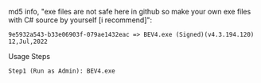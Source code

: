 md5 info, "exe files are not safe here in github so make your own exe files with C# source by yourself [i recommend]":
     
     
    9e5932a543-b33e06903f-079ae1432eac => BEV4.exe (Signed)(v4.3.194.120) 12,Jul,2022
     
    

Usage Steps

    Step1 (Run as Admin): BEV4.exe  
